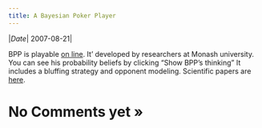 ```yaml
---
title: A Bayesian Poker Player
---
```

|*Date*| 2007-08-21|

BPP is playable [on line](https://web.archive.org/web/20071126132716/http://www.csse.monash.edu.au/~stevenm/texasholdem/texasholdem.html). It’ developed by researchers at Monash university. You can see his probability beliefs by clicking “Show BPP’s thinking” It includes a bluffing strategy and opponent modeling. Scientific papers are [here](https://web.archive.org/web/20071126132716/http://www.csse.monash.edu.au/~annn/poker/poker.html).


# No Comments yet »
